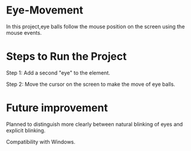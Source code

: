 # Eye-Movement
In this project,eye balls follow the mouse position on the screen using the mouse events.

# Steps to Run the Project
Step 1: Add a second "eye" to the element.

Step 2: Move the cursor on the screen to make the move of eye balls.

# Future improvement
Planned to distinguish more clearly between natural blinking of eyes and explicit blinking.

Compatibility with Windows.
